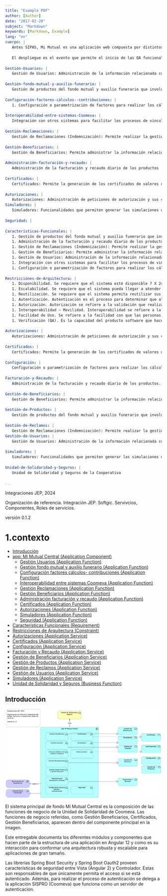 ```yaml
---
title: "Example PDF"
author: [Author]
date: "2017-02-20"
subject: "Markdown"
keywords: [Markdown, Example]
lang: "en"
cuerpo: |
   Antes SIPAS, Mi Mutual es una aplicación web compuesta por distintos módulos de software con arreglo a todas las actividades necesarias que soportan la operación de los productos y servicios que ofrece la Unidad de Solidaridad y Seguros de la Cooperativa.
   
   El despliegue es el evento que permite el inicio de las QA funcionales.
   
Gestión-Usuarios: |
   Gestión de Usuarios: Administración de la información relacionada con los usuarios del sistema. Este componente se comunica con el servicio unificado de autenticación y autorización que devuelve los permisos que un usuario posee sobre las opciones que proporciona el sistema.
   
Gestión-fondo-mutual-y-auxilio-funerario: |
   Gestión de productos del fondo mutual y auxilio funerario que involucran a sus coberturas
   
Configuración-factores-cálculos--contribuciones: |
   1. Configuración o parametrización de factores para realizar los cálculos de las contribuciones de los asociados a la Cooperativa para cada uno de los productos adquiridos.
   
Interoperabilidad-entre-sistemas-Coomeva: |
   Integración con otros sistemas para facilitar los procesos de vinculación, retiro, reactivación o fallecimiento de asociados.
   
Gestión-Reclamaciones: |
   Gestión de Reclamaciones (Indemnización): Permite realizar la gestión, seguimiento y pago o negación de las diferentes reclamaciones de acuerdo a las coberturas y los productos que se encuentren dentro del portafolio del Asociado.
   
Gestión-Beneficiarios: |
   Gestión de Beneficiarios: Permite administrar la información relacionada con los beneficiarios del Asociado, permitiendo ejecutar operaciones de consulta, inserción y modificación.
   
Administración-facturación-y-recaudo: |
   Administración de la facturación y recaudo diario de los productos
   
Certificados: |
   Certificados: Permite la generación de los certificados de valores de protección y contribuciones pagadas, de retención en la fuente, de pagos de perseverancia y de cobertura de auxilio funerario.
   
Autorizaciones: |
   Autorizaciones: Administración de peticiones de autorización y sus correspondientes aprobaciones mediante el servicio del flujo de procesos
Simuladores: |
   Simuladores: Funcionalidades que permiten generar las simulaciones de los diferentes planes o modificaciones (incrementos y disminuciones) a los productos del Asociado.
   
Seguridad: |
   
Características-Funcionales: |
   1. Gestión de productos del fondo mutual y auxilio funerario que involucran a sus coberturas
   1. Administración de la facturación y recaudo diario de los productos
   1. Gestión de Reclamaciones (Indemnización): Permite realizar la gestión, seguimiento y pago o negación de las diferentes reclamaciones de acuerdo a las coberturas y los productos que se encuentren dentro del portafolio del Asociado.
   1. Gestión de Beneficiarios: Permite administrar la información relacionada con los beneficiarios del Asociado, permitiendo ejecutar operaciones de consulta, inserción y modificación.
   1. Gestión de Usuarios: Administración de la información relacionada con los usuarios del sistema. Este componente se comunica con el servicio unificado de autenticación y autorización que devuelve los permisos que un usuario posee sobre las opciones que proporciona el sistema.
   1. Integración con otros sistemas para facilitar los procesos de vinculación, retiro, reactivación o fallecimiento de asociados.
   1. Configuración o parametrización de factores para realizar los cálculos de las contribuciones de los asociados a la Cooperativa para cada uno de los productos adquiridos.
   
Restricciones-de-Arquitectura: |
   1. Disponibilidad. Se requiere que el sistema esté disponible 7 X 24, el servicio prestado al cliente no se limita a horarios de oficina pues las compras pueden darse en cualquier momento
   1. Escalabilidad. Se requiere que el sistema pueda llegar a atender hasta 1.000 clientes, para esto se requiere que el sistema se pueda extender horizontalmente de tal manera que pueda tener instalado en varios servidores para atender esta cantidad de usuarios. Todas las aplicaciones desarrolladas podrán ser escaladas horizontalmente para atender la demanda relacionada con el crecimiento de la empresa.
   1. Reutilización. Se requiere que el sistema permita reutilizar sus componentes para prestar el mismo servicio a otras aplicaciones de la compañía. Para esto se va a desarrollar la aplicación utilizando servicios, separados y con asignación de responsabilidades, propias, de tal manera de que, si se requiere exponer servicios web sobre estas funcionalidades, no requiere cambios en la aplicación.
   1. Autenticación. Autenticación es el proceso para determinar que alguien o un sistema es quien dice ser. Uso de estándar Oauth2 y JSON Web Token – JWT, para gestión de autenticación de servicios de la aplicación.
   1. Autorización. Autorización se refiere a la validación que realiza un sistema para determinar si un usuario puede usar cierta funcionalidad. Uso de API de seguridad de Spring (spring-security) + Oauth2
   1. Interoperabilidad – Movilidad. Interoperabilidad se refiere a la habilidad de un sistema de interactuar y comunicarse con sistemas heterogéneos a través de interfaces completamente definidas. Uso de estándar de web services REST + JSON.
   1. Facilidad de Uso. Se refiere a la facilidad con que las personas pueden utilizar el sistema porque facilitan la lectura de los textos, descargan rápidamente la información y presentan funciones y menús sencillos, por lo que el usuario encuentra satisfechas sus consultas y cómodo su uso.
   1. Verificación (QA). Es la capacidad del producto software que hace posible que el software modificado sea probado.
   
Autorizaciones: |
   Autorizaciones: Administración de peticiones de autorización y sus correspondientes aprobaciones usando el servicio del flujo de procesos.
   
Certificados: |
   Certificados: Permite la generación de los certificados de valores de protección y contribuciones pagadas, de retención en la fuente, de pagos de perseverancia y de cobertura de auxilio funerario.
   
Configuración: |
   Configuración o parametrización de factores para realizar los cálculos de las contribuciones de los asociados a la Cooperativa para cada uno de los productos adquiridos.
   
Facturación-y-Recaudo: |
   Administración de la facturación y recaudo diario de los productos.
   
Gestión-de-Beneficiarios: |
   Gestión de Beneficiarios: Permite administrar la información relacionada con los beneficiarios del Asociado, permitiendo ejecutar operaciones de consulta, inserción y modificación.
   
Gestión-de-Productos: |
   Gestión de productos del fondo mutual y auxilio funerario que involucran lo relacionado a las siguientes coberturas: * Fondo de Solidaridad: Incapacidades temporales, Incapacidades Permanentes (total, parcial), Perseverancia 60, 62, 65, 70 años, Perseverancias Anticipadas, Fallecimiento Asociado (Auxilio por muerte), Desempleo, Disminución de ingresos y enfermedades graves; Rentas por hospitalización, Enfermedades de Alto Costo, Pólizas de seguros personales y patrimoniales, Planes educativos, Segunda opinión médica, Asistencias. * Auxilio Funerario: Fallecimiento de familiares directos (inscritos) del Asociado.
   
Gestión-de-Reclamos: |
   Gestión de Reclamaciones (Indemnización): Permite realizar la gestión, seguimiento y pago o negación de las diferentes reclamaciones de acuerdo a las coberturas y los productos que se encuentren dentro del portafolio del Asociado
Gestión-de-Usuarios: |
   Gestión de Usuarios: Administración de la información relacionada con los usuarios del sistema. Este componente se comunica con el servicio unificado de autenticación y autorización que devuelve los permisos que un usuario posee sobre las opciones que proporciona el sistema.
   
Simuladores: |
   Simuladores: Funcionalidades que permiten generar las simulaciones de los diferentes planes o modificaciones (incrementos y disminuciones) a los productos del Asociado.
   
Unidad-de-Solidaridad-y-Seguros: |
   Unidad de Solidaridad y Seguros de la Cooperativa

...
```


Integraciones JEP, 2024

Organización de referencia. Integración JEP. Softgic. Servivcios, Componentes, Roles de servicios.

versión 0.1.2


# 1.contexto

* [Introducción](#Introducción)
* [app: Mi Mutual Central (Application Component)](#app:-mi-mutual-central-application-component)
  * [Gestión Usuarios (Application Function)](#gestión-usuarios-application-function)
  * [Gestión fondo mutual y auxilio funerario (Application Function)](#gestión-fondo-mutual-y-auxilio-funerario-application-function)
  * [Configuración factores cálculos- contribuciones (Application Function)](#configuración-factores-cálculos--contribuciones-application-function)
  * [Interoperabilidad entre sistemas Coomeva (Application Function)](#interoperabilidad-entre-sistemas-coomeva-application-function)
  * [Gestión Reclamaciones (Application Function)](#gestión-reclamaciones-application-function)
  * [Gestión Beneficiarios (Application Function)](#gestión-beneficiarios-application-function)
  * [Administración facturación y recaudo (Application Function)](#administración-facturación-y-recaudo-application-function)
  * [Certificados (Application Function)](#certificados-application-function)
  * [Autorizaciones (Application Function)](#autorizaciones-application-function)
  * [Simuladores (Application Function)](#simuladores-application-function)
  * [Seguridad (Application Function)](#seguridad-application-function)
* [Características Funcionales (Requirement)](#características-funcionales-requirement)
* [Restricciones de Arquitectura (Constraint)](#restricciones-de-arquitectura-constraint)
* [Autorizaciones (Application Service)](#autorizaciones-application-service)
* [Certificados (Application Service)](#certificados-application-service)
* [Configuración (Application Service)](#configuración-application-service)
* [Facturación y Recaudo (Application Service)](#facturación-y-recaudo-application-service)
* [Gestión de Beneficiarios (Application Service)](#gestión-de-beneficiarios-application-service)
* [Gestión de Productos (Application Service)](#gestión-de-productos-application-service)
* [Gestión de Reclamos (Application Service)](#gestión-de-reclamos-application-service)
* [Gestión de Usuarios (Application Service)](#gestión-de-usuarios-application-service)
* [Simuladores (Application Service)](#simuladores-application-service)
* [Unidad de Solidaridad y Seguros (Business Function)](#unidad-de-solidaridad-y-seguros-business-function)

## Introducción

![1.contexto][01.prop.contexto]

El sistema principal de fondo Mi Mutual Central es la composición de las funciones de negocio de la Unidad de Solidaridad de Coomeva. Las funciones de negocio referidas, como Gestión Beneficiarios, Certificados, Gestión Beneficiarios, aparecen dentro del componente principal en la imagen.

Este entregable documenta los diferentes módulos y componentes que hacen parte de la estructura de una aplicación en Angular 12 y como es su interacción para conformar una arquitectura robusta y escalable para aplicaciones de gran tamaño.

Las librerías Spring Boot Security y Spring Boot Oauth2 proveen características de seguridad entre Vista (Angular 2) y Controlador. Estas son responsables de que únicamente permita el acceso si se está autenticado. Además, para realizar el proceso de autenticación se delega a la aplicación SISPRO (Coomeva) que funciona como un servidor de autenticación.






[01.prop.contexto]: 01.prop.contexto.png
[^1]: Generated: Wed Oct 23 2024 22:55:26 GMT-0500 (COT)
